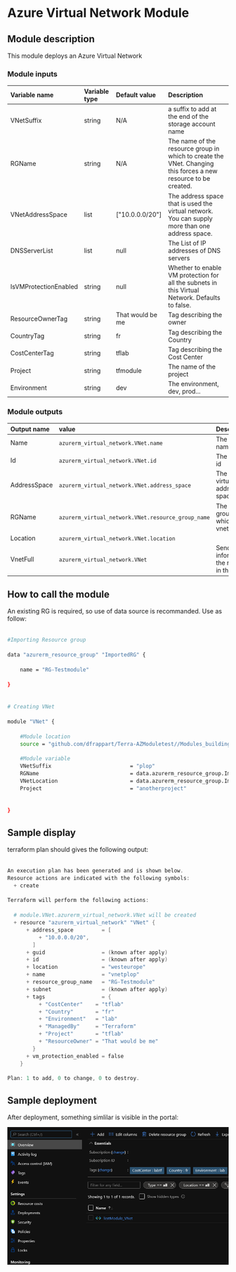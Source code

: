 # Azure Virtual Network Module

## Module description

This module deploys an Azure Virtual Network

### Module inputs

| Variable name | Variable type | Default value | Description |
|:--------------|:--------------|:--------------|:------------|
| VNetSuffix | string | N/A | a suffix to add at the end of the storage account name |
| RGName | string | N/A | The name of the resource group in which to create the VNet. Changing this forces a new resource to be created. |
| VNetAddressSpace | list | ["10.0.0.0/20"] | The address space that is used the virtual network. You can supply more than one address space. | 
| DNSServerList | list | null | The List of IP addresses of DNS servers | 
| IsVMProtectionEnabled | string | null | Whether to enable VM protection for all the subnets in this Virtual Network. Defaults to false. | 
| ResourceOwnerTag | string | That would be me | Tag describing the owner |
| CountryTag | string | fr | Tag describing the Country |
| CostCenterTag | string | tflab | Tag describing the Cost Center |
| Project | string | tfmodule | The name of the project |
| Environment | string | dev | The environment, dev, prod... |  

### Module outputs

| Output name | value | Description |
|:------------|:------|:------------|
| Name | `azurerm_virtual_network.VNet.name`| The resource name |
| Id | `azurerm_virtual_network.VNet.id` | The resource id|
| AddressSpace | `azurerm_virtual_network.VNet.address_space` | The virtualnetwork address space|
| RGName | `azurerm_virtual_network.VNet.resource_group_name` | The resource group in which the vnet lives |
| Location | `azurerm_virtual_network.VNet.location` ||
| VnetFull |`azurerm_virtual_network.VNet` | Send all the information of the resource in the output|

## How to call the module

An existing RG is required, so use of data source is recommanded.
Use as follow:

```bash

#Importing Resource group

data "azurerm_resource_group" "ImportedRG" {

    name = "RG-Testmodule"

}


# Creating VNet

module "VNet" {

    #Module location
    source = "github.com/dfrappart/Terra-AZModuletest//Modules_building_blocks//201_VNet/"

    #Module variable
    VNetSuffix                         = "plop"
    RGName                             = data.azurerm_resource_group.ImportedRG.name
    VNetLocation                       = data.azurerm_resource_group.ImportedRG.name.location
    Project                            = "anotherproject"


}

```  


## Sample display

terraform plan should gives the following output:

```powershell

An execution plan has been generated and is shown below.
Resource actions are indicated with the following symbols:
  + create

Terraform will perform the following actions:

  # module.VNet.azurerm_virtual_network.VNet will be created
  + resource "azurerm_virtual_network" "VNet" {
      + address_space         = [
          + "10.0.0.0/20",
        ]
      + guid                  = (known after apply)
      + id                    = (known after apply)
      + location              = "westeurope"
      + name                  = "vnetplop"
      + resource_group_name   = "RG-Testmodule"
      + subnet                = (known after apply)
      + tags                  = {
          + "CostCenter"    = "tflab"
          + "Country"       = "fr"
          + "Environment"   = "lab"
          + "ManagedBy"     = "Terraform"
          + "Project"       = "tflab"
          + "ResourceOwner" = "That would be me"
        }
      + vm_protection_enabled = false
    }

Plan: 1 to add, 0 to change, 0 to destroy.

```


## Sample deployment

After deployment, something simlilar is visible in the portal:

![Illustration 1](./Img/vnet001.png)